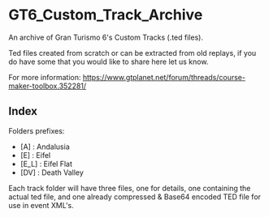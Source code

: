 # GT6_Custom_Track_Archive
An archive of Gran Turismo 6's Custom Tracks (.ted files).

Ted files created from scratch or can be extracted from old replays, if you do have some that you would like to share here let us know.

For more information: https://www.gtplanet.net/forum/threads/course-maker-toolbox.352281/

## Index

Folders prefixes:
* [A] : Andalusia
* [E] : Eifel
* [E_L] : Eifel Flat
* [DV] : Death Valley

Each track folder will have three files, one for details, one containing the actual ted file, and one already compressed & Base64 encoded TED file for use in event XML's.

